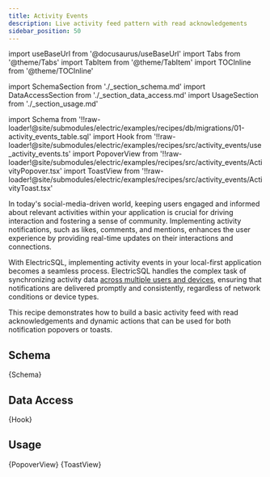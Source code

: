```yaml
---
title: Activity Events
description: Live activity feed pattern with read acknowledgements
sidebar_position: 50
---
```


import useBaseUrl from '@docusaurus/useBaseUrl'
import Tabs from '@theme/Tabs'
import TabItem from '@theme/TabItem'
import TOCInline from '@theme/TOCInline'

import SchemaSection from './_section_schema.md'
import DataAccessSection from './_section_data_access.md'
import UsageSection from './_section_usage.md'

import Schema from '!!raw-loader!@site/submodules/electric/examples/recipes/db/migrations/01-activity_events_table.sql'
import Hook from '!!raw-loader!@site/submodules/electric/examples/recipes/src/activity_events/use_activity_events.ts'
import PopoverView from '!!raw-loader!@site/submodules/electric/examples/recipes/src/activity_events/ActivityPopover.tsx'
import ToastView from '!!raw-loader!@site/submodules/electric/examples/recipes/src/activity_events/ActivityToast.tsx'

In today's social-media-driven world, keeping users engaged and informed about relevant activities within your application is crucial for driving interaction and fostering a sense of community. Implementing activity notifications, such as likes, comments, and mentions, enhances the user experience by providing real-time updates on their interactions and connections.

With ElectricSQL, implementing activity events in your local-first application becomes a seamless process. ElectricSQL handles the complex task of synchronizing activity data [across multiple users and devices](../intro/multi-user.md), ensuring that notifications are delivered promptly and consistently, regardless of network conditions or device types.

This recipe demonstrates how to build a basic activity feed with read acknowledgements and dynamic actions that can be used for both notification popovers or toasts.

<TOCInline toc={toc} />

## Schema
<SchemaSection />

<CodeBlock language="sql">
  {Schema}
</CodeBlock>

## Data Access
<DataAccessSection />

<CodeBlock language="ts">
  {Hook}
</CodeBlock>

## Usage
<UsageSection />

<Tabs groupId="view-component" queryString>
  <TabItem value="popover" label="Activity Popover">
    <CodeBlock language="tsx">
      {PopoverView}
    </CodeBlock>
  </TabItem>
  <TabItem value="toast" label="Activity Toast">
    <CodeBlock language="tsx">
      {ToastView}
    </CodeBlock>
  </TabItem>
</Tabs>
